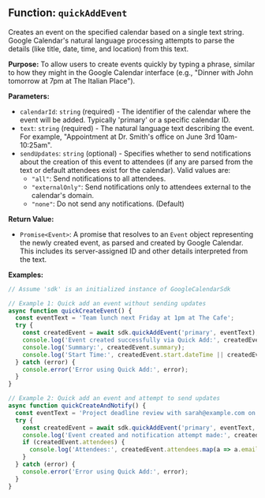 ## Function: `quickAddEvent`

Creates an event on the specified calendar based on a single text string. Google Calendar's natural language processing attempts to parse the details (like title, date, time, and location) from this text.

**Purpose:**
To allow users to create events quickly by typing a phrase, similar to how they might in the Google Calendar interface (e.g., "Dinner with John tomorrow at 7pm at The Italian Place").

**Parameters:**
- `calendarId`: `string` (required) - The identifier of the calendar where the event will be added. Typically 'primary' or a specific calendar ID.
- `text`: `string` (required) - The natural language text describing the event. For example, "Appointment at Dr. Smith's office on June 3rd 10am-10:25am".
- `sendUpdates`: `string` (optional) - Specifies whether to send notifications about the creation of this event to attendees (if any are parsed from the text or default attendees exist for the calendar). Valid values are:
  - `"all"`: Send notifications to all attendees.
  - `"externalOnly"`: Send notifications only to attendees external to the calendar's domain.
  - `"none"`: Do not send any notifications. (Default)

**Return Value:**
- `Promise<Event>`: A promise that resolves to an `Event` object representing the newly created event, as parsed and created by Google Calendar. This includes its server-assigned ID and other details interpreted from the text.

**Examples:**
```typescript
// Assume 'sdk' is an initialized instance of GoogleCalendarSdk

// Example 1: Quick add an event without sending updates
async function quickCreateEvent() {
  const eventText = 'Team lunch next Friday at 1pm at The Cafe';
  try {
    const createdEvent = await sdk.quickAddEvent('primary', eventText);
    console.log('Event created successfully via Quick Add:', createdEvent.id);
    console.log('Summary:', createdEvent.summary);
    console.log('Start Time:', createdEvent.start.dateTime || createdEvent.start.date);
  } catch (error) {
    console.error('Error using Quick Add:', error);
  }
}

// Example 2: Quick add an event and attempt to send updates
async function quickCreateAndNotify() {
  const eventText = 'Project deadline review with sarah@example.com on Tuesday 3 PM';
  try {
    const createdEvent = await sdk.quickAddEvent('primary', eventText, 'all');
    console.log('Event created and notification attempt made:', createdEvent.id);
    if (createdEvent.attendees) {
      console.log('Attendees:', createdEvent.attendees.map(a => a.email).join(', '));
    }
  } catch (error) {
    console.error('Error using Quick Add:', error);
  }
}
```